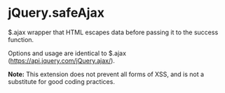 jQuery.safeAjax
===============

$.ajax wrapper that HTML escapes data before passing it to the success function.

Options and usage are identical to $.ajax (https://api.jquery.com/jQuery.ajax/).

**Note:** This extension does not prevent all forms of XSS, and is not a substitute for good coding practices.
